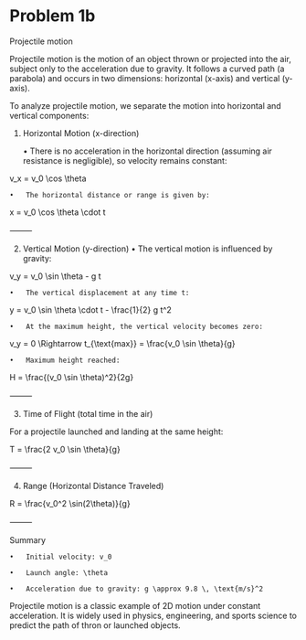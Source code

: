 # Problem 1b

Projectile motion

Projectile motion is the motion of an object thrown or projected into the air, subject only to the acceleration due to gravity. It follows a curved path (a parabola) and occurs in two dimensions: horizontal (x-axis) and vertical (y-axis).

To analyze projectile motion, we separate the motion into horizontal and vertical components:



1. Horizontal Motion (x-direction)

	•	There is no acceleration in the horizontal direction (assuming air resistance is negligible), so velocity remains constant:

v_x = v_0 \cos \theta

	•	The horizontal distance or range is given by:

x = v_0 \cos \theta \cdot t

⸻

2. Vertical Motion (y-direction)
	•	The vertical motion is influenced by gravity:

v_y = v_0 \sin \theta - g t

	•	The vertical displacement at any time t:

y = v_0 \sin \theta \cdot t - \frac{1}{2} g t^2

	•	At the maximum height, the vertical velocity becomes zero:

v_y = 0 \Rightarrow t_{\text{max}} = \frac{v_0 \sin \theta}{g}

	•	Maximum height reached:
    
H = \frac{(v_0 \sin \theta)^2}{2g}

⸻

3. Time of Flight (total time in the air)

For a projectile launched and landing at the same height:

T = \frac{2 v_0 \sin \theta}{g}

⸻

4. Range (Horizontal Distance Traveled)

R = \frac{v_0^2 \sin(2\theta)}{g}

⸻

Summary

	•	Initial velocity: v_0

	•	Launch angle: \theta

	•	Acceleration due to gravity: g \approx 9.8 \, \text{m/s}^2



Projectile motion is a classic example of 2D motion under constant acceleration.
It is widely used in physics, engineering, and sports science to predict the path of thron or launched objects.